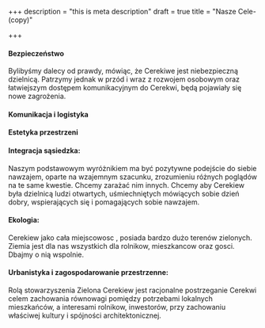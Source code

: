 +++
description = "this is meta description"
draft = true
title = "Nasze Cele-(copy)"

+++
#### Bezpieczeństwo​​

Bylibyśmy dalecy od prawdy, mówiąc, że Cerekiwe jest niebezpieczną dzielnicą. Patrzymy jednak w przód i wraz z rozwojem osobowym oraz łatwiejszym dostępem komunikacyjnym do Cerekwi, będą pojawiały się nowe zagrożenia.

#### Komunikacja i logistyka

#### Estetyka przestrzeni 

#### Integracja sąsiedzka:

Naszym podstawowym wyróżnikiem ma być pozytywne podejście do siebie nawzajem, oparte na wzajemnym szacunku, zrozumieniu różnych poglądów na te same kwestie. Chcemy zarażać nim innych. Chcemy aby Cerekiew była dzielnicą ludzi otwartych, uśmiechniętych mówiących sobie dzień dobry, wspierających się i pomagających sobie nawzajem. 

#### Ekologia:

Cerekiew jako cała miejscowosc , posiada bardzo dużo terenów zielonych. Ziemia jest dla nas wszystkich dla rolnikow, mieszkancow oraz gosci. Dbajmy o nią wspolnie.

#### Urbanistyka i zagospodarowanie przestrzenne:

Rolą stowarzyszenia Zielona Cerekiew jest racjonalne postrzeganie Cerekwi celem zachowania równowagi pomiędzy potrzebami lokalnych mieszkańców, a interesami rolnikow, inwestorów, przy zachowaniu właściwej kultury i spójności architektonicznej.